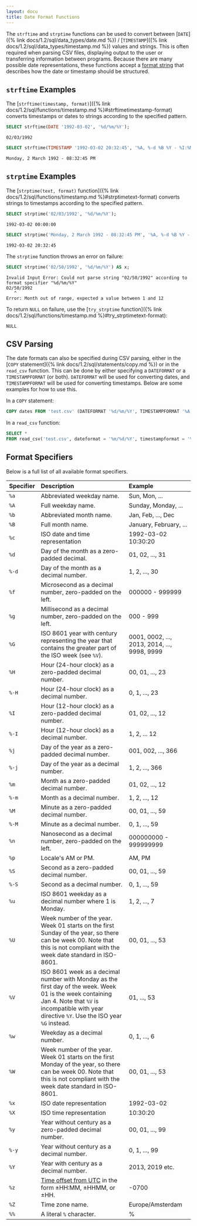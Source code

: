 ```yaml
---
layout: docu
title: Date Format Functions
---
```


The `strftime` and `strptime` functions can be used to convert between [`DATE`]({% link docs/1.2/sql/data_types/date.md %}) / [`TIMESTAMP`]({% link docs/1.2/sql/data_types/timestamp.md %}) values and strings. This is often required when parsing CSV files, displaying output to the user or transferring information between programs. Because there are many possible date representations, these functions accept a [format string](#format-specifiers) that describes how the date or timestamp should be structured.

## `strftime` Examples

The [`strftime(timestamp, format)`]({% link docs/1.2/sql/functions/timestamp.md %}#strftimetimestamp-format) converts timestamps or dates to strings according to the specified pattern.

```sql
SELECT strftime(DATE '1992-03-02', '%d/%m/%Y');
```

```text
02/03/1992
```

```sql
SELECT strftime(TIMESTAMP '1992-03-02 20:32:45', '%A, %-d %B %Y - %I:%M:%S %p');
```

```text
Monday, 2 March 1992 - 08:32:45 PM
```

## `strptime` Examples

The [`strptime(text, format)` function]({% link docs/1.2/sql/functions/timestamp.md %}#strptimetext-format) converts strings to timestamps according to the specified pattern.

```sql
SELECT strptime('02/03/1992', '%d/%m/%Y');
```

```text
1992-03-02 00:00:00
```

```sql
SELECT strptime('Monday, 2 March 1992 - 08:32:45 PM', '%A, %-d %B %Y - %I:%M:%S %p');
```

```text
1992-03-02 20:32:45
```

The `strptime` function throws an error on failure:

```sql
SELECT strptime('02/50/1992', '%d/%m/%Y') AS x;
```

```console
Invalid Input Error: Could not parse string "02/50/1992" according to format specifier "%d/%m/%Y"
02/50/1992
   ^
Error: Month out of range, expected a value between 1 and 12
```

To return `NULL` on failure, use the [`try_strptime` function]({% link docs/1.2/sql/functions/timestamp.md %}#try_strptimetext-format):

```text
NULL
```

## CSV Parsing

The date formats can also be specified during CSV parsing, either in the [`COPY` statement]({% link docs/1.2/sql/statements/copy.md %}) or in the `read_csv` function. This can be done by either specifying a `DATEFORMAT` or a `TIMESTAMPFORMAT` (or both). `DATEFORMAT` will be used for converting dates, and `TIMESTAMPFORMAT` will be used for converting timestamps. Below are some examples for how to use this.

In a `COPY` statement:

```sql
COPY dates FROM 'test.csv' (DATEFORMAT '%d/%m/%Y', TIMESTAMPFORMAT '%A, %-d %B %Y - %I:%M:%S %p');
```

In a `read_csv` function:

```sql
SELECT *
FROM read_csv('test.csv', dateformat = '%m/%d/%Y', timestampformat = '%A, %-d %B %Y - %I:%M:%S %p');
```

## Format Specifiers

Below is a full list of all available format specifiers.

| Specifier | Description | Example |
|:-|:------|:---|
| `%a` | Abbreviated weekday name. | Sun, Mon, ... |
| `%A` | Full weekday name. | Sunday, Monday, ... |
| `%b` | Abbreviated month name. | Jan, Feb, ..., Dec |
| `%B` | Full month name. | January, February, ... |
| `%c` | ISO date and time representation | 1992-03-02 10:30:20 |
| `%d` | Day of the month as a zero-padded decimal. | 01, 02, ..., 31 |
| `%-d` | Day of the month as a decimal number. | 1, 2, ..., 30 |
| `%f` | Microsecond as a decimal number, zero-padded on the left. | 000000 - 999999 |
| `%g` | Millisecond as a decimal number, zero-padded on the left. | 000 - 999 |
| `%G` | ISO 8601 year with century representing the year that contains the greater part of the ISO week (see `%V`). | 0001, 0002, ..., 2013, 2014, ..., 9998, 9999 |
| `%H` | Hour (24-hour clock) as a zero-padded decimal number. | 00, 01, ..., 23 |
| `%-H` | Hour (24-hour clock) as a decimal number. | 0, 1, ..., 23 |
| `%I` | Hour (12-hour clock) as a zero-padded decimal number. | 01, 02, ..., 12 |
| `%-I` | Hour (12-hour clock) as a decimal number. | 1, 2, ... 12 |
| `%j` | Day of the year as a zero-padded decimal number. | 001, 002, ..., 366 |
| `%-j` | Day of the year as a decimal number. | 1, 2, ..., 366 |
| `%m` | Month as a zero-padded decimal number. | 01, 02, ..., 12 |
| `%-m` | Month as a decimal number. | 1, 2, ..., 12 |
| `%M` | Minute as a zero-padded decimal number. | 00, 01, ..., 59 |
| `%-M` | Minute as a decimal number. | 0, 1, ..., 59 |
| `%n` | Nanosecond as a decimal number, zero-padded on the left. | 000000000 - 999999999 |
| `%p` | Locale's AM or PM. | AM, PM |
| `%S` | Second as a zero-padded decimal number. | 00, 01, ..., 59 |
| `%-S` | Second as a decimal number. | 0, 1, ..., 59 |
| `%u` | ISO 8601 weekday as a decimal number where 1 is Monday. | 1, 2, ..., 7 |
| `%U` | Week number of the year. Week 01 starts on the first Sunday of the year, so there can be week 00. Note that this is not compliant with the week date standard in ISO-8601. | 00, 01, ..., 53 |
| `%V` | ISO 8601 week as a decimal number with Monday as the first day of the week. Week 01 is the week containing Jan 4. Note that `%V` is incompatible with year directive `%Y`. Use the ISO year `%G` instead. | 01, ..., 53 |
| `%w` | Weekday as a decimal number. | 0, 1, ..., 6 |
| `%W` | Week number of the year. Week 01 starts on the first Monday of the year, so there can be week 00. Note that this is not compliant with the week date standard in ISO-8601. | 00, 01, ..., 53 |
| `%x` | ISO date representation | 1992-03-02 |
| `%X` | ISO time representation | 10:30:20 |
| `%y` | Year without century as a zero-padded decimal number. | 00, 01, ..., 99 |
| `%-y` | Year without century as a decimal number. | 0, 1, ..., 99 |
| `%Y` | Year with century as a decimal number. | 2013, 2019 etc. |
| `%z` | [Time offset from UTC](https://en.wikipedia.org/wiki/ISO_8601#Time_offsets_from_UTC) in the form ±HH:MM, ±HHMM, or ±HH. | -0700 |
| `%Z` | Time zone name. | Europe/Amsterdam  |
| `%%` | A literal `%` character. | % |
